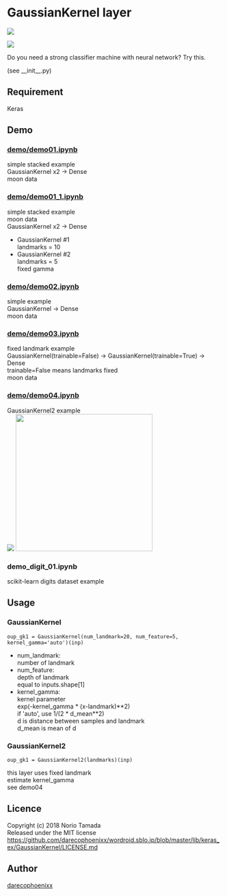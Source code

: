 GaussianKernel layer
====
![](http://yunopon.sakura.ne.jp/sblo_files/wordroid/image/demo01_01.png)

![](http://yunopon.sakura.ne.jp/sblo_files/wordroid/image/demo03_02.png)

Do you need a strong classifier machine with neural network? Try this.

(see \_\_init\_\_.py)

## Requirement
Keras

## Demo
### [demo/demo01.ipynb](demo/demo01.ipynb)  
simple stacked example  
GaussianKernel x2 -> Dense  
moon data

### [demo/demo01_1.ipynb](demo/demo01_1.ipynb)  
simple stacked example  
moon data  
GaussianKernel x2 -> Dense  
* GaussianKernel #1  
landmarks = 10
* GaussianKernel #2  
landmarks = 5  
fixed gamma

### [demo/demo02.ipynb](demo/demo02.ipynb)  
simple example  
GaussianKernel -> Dense  
moon data

### [demo/demo03.ipynb](demo/demo03.ipynb)  
fixed landmark example  
GaussianKernel(trainable=False) -> GaussianKernel(trainable=True) -> Dense  
trainable=False means landmarks fixed  
moon data

### [demo/demo04.ipynb](demo/demo04.ipynb)
GaussianKernel2 example  
![](http://yunopon.sakura.ne.jp/sblo_files/wordroid/image/demo04_01.png)
<img src="http://yunopon.sakura.ne.jp/sblo_files/wordroid/image/demo04_01.png" width="320px">

### demo_digit_01.ipynb
scikit-learn digits dataset example


## Usage
### GaussianKernel
    oup_gk1 = GaussianKernel(num_landmark=20, num_feature=5, kernel_gamma='auto')(inp)

* num_landmark:  
number of landmark
* num_feature:  
depth of landmark  
equal to inputs.shape\[1]  
* kernel_gamma:  
kernel parameter  
exp(-kernel_gamma * (x-landmark)\**2)  
if 'auto', use 1/(2 * d_mean\**2)  
d is distance between samples and landmark  
d_mean is mean of d  

### GaussianKernel2
    oup_gk1 = GaussianKernel2(landmarks)(inp)

this layer uses fixed landmark  
estimate kernel_gamma  
see demo04

## Licence
Copyright (c) 2018 Norio Tamada  
Released under the MIT license  
https://github.com/darecophoenixx/wordroid.sblo.jp/blob/master/lib/keras_ex/GaussianKernel/LICENSE.md


## Author
[darecophoenixx](https://github.com/darecophoenixx)
